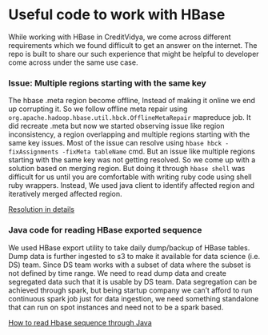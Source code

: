 # Useful code to work with HBase


While working with HBase in CreditVidya, we come across different requirements which we found difficult to get an answer on the internet. The repo is built to share our such experience that might be helpful to developer come across under the same use case.

### Issue: Multiple regions starting with the same key

The hbase .meta region become offline, Instead of making it online we end up corrupting it. So we follow offline meta repair using `org.apache.hadoop.hbase.util.hbck.OfflineMetaRepair` mapreduce job. It did recreate .meta but now we started observing issue like region inconsistency, a region overlapping and multiple regions starting with the same key issues. Most of the issue can resolve using `hbase hbck -fixAssignments -fixMeta tableName` cmd. But an issue like multiple regions starting with the same key was not getting resolved. So we come up with a solution based on merging region. But doing it through `hbase shell` was difficult for us until you are comfortable with writing ruby code using shell ruby wrappers. Instead, We used java client to identify affected region and iteratively merged affected region.

[Resolution in details](doc/multi-region-start-with-sameKey.md)

### Java code for reading HBase exported sequence
We used HBase export utility to take daily dump/backup of HBase tables. Dump data is further ingested to s3 to make it available for data science (i.e. DS) team. Since DS team works with a subset of data where the subset is not defined by time range. We need to read dump data and create segregated data such that it is usable by DS team. Data segregation can be achieved through spark, but being startup company we can’t afford to run continuous spark job just for data ingestion, we need something standalone that can run on spot instances and need not to be a spark based.

[How to read Hbase sequence through Java](doc/read-hbase-sequence-file.md)